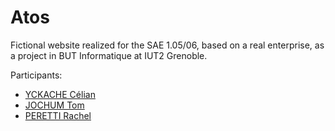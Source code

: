 # Atos
<p>Fictional website realized for the SAE 1.05/06, based on a real enterprise, as a project in BUT Informatique at IUT2 Grenoble.<p>

<p>Participants:<p>

<ul>
  <li><a href="https://github.com/CelianY">YCKACHE Célian</a></li>
  <li><a href=" ">JOCHUM Tom</a></li>
  <li><a href="https://github.com/lynirl">PERETTI Rachel</a></li>
</ul>
